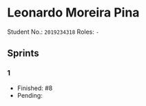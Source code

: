 # Leonardo Moreira Pina

Student No.: `2019234318`
Roles: `-` 

## Sprints

### 1

* Finished: #8
* Pending:


